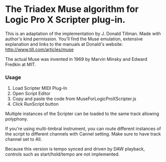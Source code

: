 # The Triadex Muse algorithm for Logic Pro X Scripter plug-in.

This is an adaptation of the implementation by J. Donald Tillman. Made with author's kind permission.
You'll find the Muse emulation, extensive explanation and links to the manuals at Donald's website: http://www.till.com/articles/muse

The actual Muse was invented in 1969 by Marvin Minsky and Edward Fredkin at MIT.

### Usage
1. Load Scripter MIDI Plug-In
2. Open Script Editor
3. Copy and paste the code from MuseForLogicProXScripter.js
4. Click RunScript button

Multiple instances of the Scripter can be loaded to the same track allowing polyphony.

If you're using multi-timbral instrument, you can route different instances of the script to different
channels with Cannel setting. Make sure to have track channel set to All.

Because this version is tempo synced and driven by DAW playback, controls such as start/hold/tempo are not implemented.
